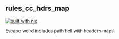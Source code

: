 rules_cc_hdrs_map
---
[![built with nix](https://builtwithnix.org/badge.svg)](https://builtwithnix.org)

Escape weird includes path hell with headers maps
